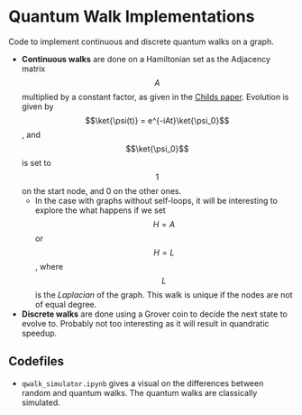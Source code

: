 # Quantum Walk Implementations
Code to implement continuous and discrete quantum walks on a graph. 
- **Continuous walks** are done on a Hamiltonian set as the Adjacency matrix $$A$$ multiplied by a constant factor, as given in the <a href=https://arxiv.org/pdf/quant-ph/0209131>Childs paper</a>. Evolution is given by $$\ket{\psi(t)} = e^{-iAt}\ket{\psi_0}$$, and $$\ket{\psi_0}$$ is set to $$1$$ on the start node, and 0 on the other ones.
    - In the case with graphs without self-loops, it will be interesting to explore the what happens if we set $$H=A$$ or $$H=L$$, where $$L$$ is the *Laplacian* of the graph. This walk is unique if the nodes are not of equal degree.
- **Discrete walks** are done using a Grover coin to decide the next state to evolve to. Probably not too interesting as it will result in quandratic speedup.

## Codefiles
- <code>qwalk_simulator.ipynb</code> gives a visual on the differences between random and quantum walks. The quantum walks are classically simulated.
